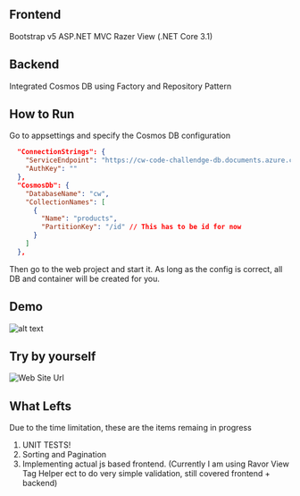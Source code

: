 ## Frontend
Bootstrap v5
ASP.NET MVC Razer View (.NET Core 3.1)

## Backend
Integrated Cosmos DB using Factory and Repository Pattern

## How to Run
Go to appsettings and specify the Cosmos DB configuration
```json
  "ConnectionStrings": {
    "ServiceEndpoint": "https://cw-code-challendge-db.documents.azure.com:443/",
    "AuthKey": ""
  },
  "CosmosDb": {
    "DatabaseName": "cw",
    "CollectionNames": [
      {
        "Name": "products",
        "PartitionKey": "/id" // This has to be id for now
      }
    ]
  },
```
 Then go to the web project and start it. As long as the config is correct, all DB and container will be created for you.
 
 ## Demo
 ![alt text](https://i.imgur.com/Tb1pYl0.gif)

## Try by yourself
 ![Web Site Url](https://cwcodechallendge20210801233047.azurewebsites.net)

## What Lefts
Due to the time limitation, these are the items remaing in progress
1. UNIT TESTS! 
2. Sorting and Pagination
3. Implementing actual js based frontend. (Currently I am using Ravor View Tag Helper ect to do very simple validation, still covered frontend + backend)
